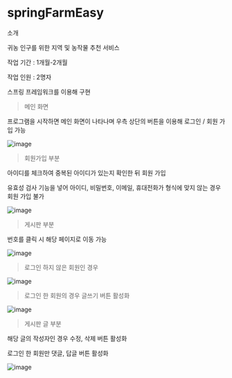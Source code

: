 # springFarmEasy
소개 

귀농 인구를 위한 지역 및 농작물 추천 서비스	

작업 기간 : 1개월-2개월

작업 인원 : 2명자

스프링 프레임워크를 이용해 구현



> 메인 화면 

프로그램을 시작하면 메인 화면이 나타나며 우측 상단의 버튼을 이용해 로그인 / 회원 가입 가능

![image](https://user-images.githubusercontent.com/114913378/216836274-b06ae671-45a6-4f18-bc74-34efd9775e13.png)



> 회원가입 부분

아이디를 체크하여 중복된 아이디가 있는지 확인한 뒤 회원 가입

유효성 검사 기능을 넣어 아이디, 비밀번호, 이메일, 휴대전화가 형식에 맞지 않는 경우 회원 가입 불가

![image](https://user-images.githubusercontent.com/114913378/216836766-052439a9-7b3b-4c5a-8c7f-3c901d7a1ca3.png)




> 게시판 부분

번호를 클릭 시 해당 페이지로 이동 가능

![image](https://user-images.githubusercontent.com/114913378/216836819-8fedb623-6abd-4e5d-94f6-6127f695d8bd.png)

> 로그인 하지 않은 회원인 경우 

![image](https://user-images.githubusercontent.com/114913378/216836838-2aabfd2a-25d7-4024-b343-866ac12c85ab.png)

> 로그인 한 회원의 경우 글쓰기 버튼 활성화 

![image](https://user-images.githubusercontent.com/114913378/216836842-619dc6f7-aae9-41aa-a5d2-9874263fd5b4.png)



> 게시판 글 부분

해당 글의 작성자인 경우 수정, 삭제 버튼 활성화

로그인 한 회원만 댓글, 답글 버튼 활성화

![image](https://user-images.githubusercontent.com/114913378/216836900-f86cc5fb-3e47-4251-ab84-4168db9fae74.png)
